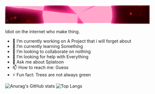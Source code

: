 ![WOW cool thing](https://github.com/RTXT25/RTXT25/blob/main/standard.gif)

Idiot on the internet who make thing. 

- 🔭 I’m currently working on A Project that i will forget about
- 🌱 I’m currently learning Something
- 👯 I’m looking to collaborate on nothing
- 🤔 I’m looking for help with Everything
- 💬 Ask me about Splatoon
- 📫 How to reach me: Guess
- ⚡ Fun fact: Trees are not always green

![Anurag's GitHub stats](https://github-readme-stats.vercel.app/api?username=RTXT25&show_icons=true&theme=merko) ![Top Langs](https://github-readme-stats.vercel.app/api/top-langs/?username=RTXT25&layout=compact&theme=merko)


<!--
**RTXT25/RTXT25** is a ✨ _special_ ✨ repository because its `README.md` (this file) appears on your GitHub profile.

Here are some ideas to get you started:

- 🔭 I’m currently working on ...
- 🌱 I’m currently learning ...
- 👯 I’m looking to collaborate on ...
- 🤔 I’m looking for help with ...
- 💬 Ask me about ...
- 📫 How to reach me: ...
- ⚡ Fun fact: ...
-->
